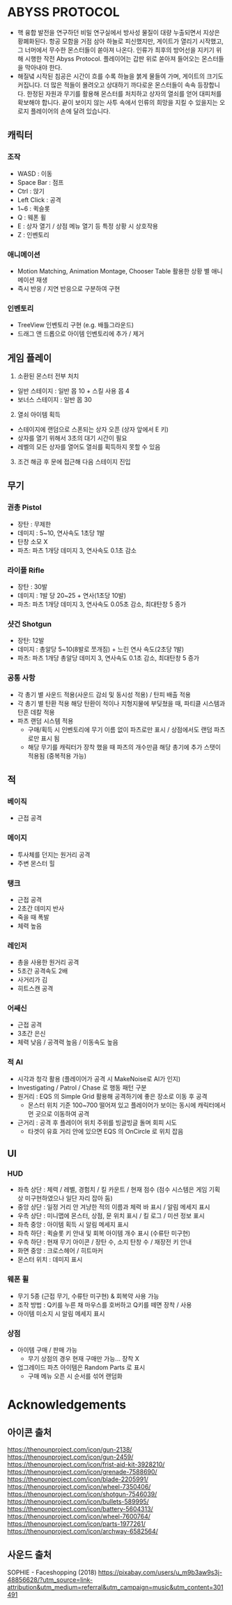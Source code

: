 # ABYSS PROTOCOL
- 핵 융합 발전을 연구하던 비밀 연구실에서 방사성 물질이 대량 누출되면서 지상은 황폐화된다. 항공 모함을 거점 삼아 하늘로 피신했지만, 게이트가 열리기 시작했고, 그 너머에서 무수한 몬스터들이 쏟아져 나온다. 인류가 최후의 방어선을 지키기 위해 시행한 작전 Abyss Protocol. 플레이어는 갑판 위로 쏟아져 들어오는 몬스터들을 막아내야 한다.
- 해질녘 시작된 침공은 시간이 흐를 수록 하늘을 붉게 물들여 가며, 게이트의 크기도 커집니다. 더 많은 적들이 몰려오고 상대하기 까다로운 몬스터들이 속속 등장합니다. 한정된 자원과 무기를 활용해 몬스터를 처치하고 상자의 열쇠를 얻어 대피처를 확보해야 합니다. 끝이 보이지 않는 사투 속에서 인류의 희망을 지킬 수 있을지는 오로지 플레이어의 손에 달려 있습니다.

## 캐릭터
### 조작
- WASD : 이동
- Space Bar : 점프
- Ctrl : 앉기
- Left Click : 공격
- 1~6 : 퀵슬롯
- Q : 웨폰 휠
- E : 상자 열기 / 상점 메뉴 열기 등 특정 상황 시 상호작용
- Z : 인벤토리
### 애니메이션
- Motion Matching, Animation Montage, Chooser Table 활용한 상황 별 애니메이션 재생
- 즉시 반응 / 지연 반응으로 구분하여 구현
### 인벤토리
- TreeView 인벤토리 구현 (e.g. 배틀그라운드)
- 드래그 앤 드롭으로 아이템 인벤토리에 추가 / 제거

## 게임 플레이
1. 소환된 몬스터 전부 처치
 - 일반 스테이지 : 일반 몹 10 + 스킬 사용 몹 4
 - 보너스 스테이지 : 일반 몹 30
2. 열쇠 아이템 획득
 - 스테이지에 랜덤으로 스폰되는 상자 오픈 (상자 앞에서 E 키)
 - 상자를 열기 위해서 3초의 대기 시간이 필요
 - 레벨의 모든 상자를 열어도 열쇠를 획득하지 못할 수 있음
3. 조건 해금 후 문에 접근해 다음 스테이지 진입 

## 무기
### 권총 Pistol
 - 장탄 : 무제한
 - 데미지 : 5~10, 연사속도 1초당 1발
 - 탄창 소모 X
 - 파츠: 파츠 1개당 데미지 3, 연사속도 0.1초 감소
### 라이플 Rifle
 - 장탄 : 30발
 - 데미지 : 1발 당 20~25 + 연사(1초당 10발)
 - 파츠: 파츠 1개당 데미지 3, 연사속도 0.05초 감소, 최대탄창 5 증가 
### 샷건 Shotgun
 - 장탄: 12발
 - 데미지 : 총알당 5~10(8발로 쪼개짐) + 느린 연사 속도(2초당 1발)
 - 파츠: 파츠 1개당 총알당 데미지 3, 연사속도 0.1초 감소, 최대탄창 5 증가
### 공통 사항
 - 각 총기 별 사운드 적용(사운드 감쇠 및 동시성 적용) / 탄피 배출 적용
 - 각 총기 별 탄환 적용 해당 탄환이 적이나 지형지물에 부딪쳤을 때, 파티클 시스템과 탄흔 데칼 적용
 - 파츠 랜덤 시스템 적용
   - 구매/획득 시 인벤토리에 무기 이름 없이 파츠로만 표시 / 상점에서도 랜덤 파츠로만 표시 됨
   - 해당 무기를 캐릭터가 장착 했을 때 파츠의 개수만큼 해당 총기에 추가 스탯이 적용됨 (중복적용 가능)

## 적
### 베이직
 - 근접 공격
### 메이지
 - 투사체를 던지는 원거리 공격
 - 주변 몬스터 힐
### 탱크
 - 근접 공격
 - 2초간 데미지 반사
 - 죽을 때 폭발
 - 체력 높음
### 레인저
 - 총을 사용한 원거리 공격
 - 5초간 공격속도 2배
 - 사거리가 김
 - 히트스캔 공격
### 어쌔신
 - 근접 공격
 - 3초간 은신
 - 체력 낮음 / 공격력 높음 / 이동속도 높음
### 적 AI
 - 시각과 청각 활용 (플레이어가 공격 시 MakeNoise로 AI가 인지)
 - Investigating / Patrol / Chase 로 행동 패턴 구분
 - 원거리 : EQS 의 Simple Grid 활용해 공격하기에 좋은 장소로 이동 후 공격
    - 몬스터 위치 기준 100~700 떨어져 있고 플레이어가 보이는 동시에 캐릭터에서 먼 곳으로 이동하여 공격
 - 근거리 : 공격 후 플레이어 위치 주위를 빙글빙글 돌며 회피 시도
    - 타겟이 유효 거리 안에 있으면 EQS 의 OnCircle 로 위치 잡음

## UI
### HUD
 - 좌측 상단 : 체력 / 레벨, 경험치 / 킬 카운트 / 현재 점수 (점수 시스템은 게임 기획 상 미구현하였으나 일단 자리 잡아 둠)
 - 중앙 상단 : 일정 거리 안 겨냥한 적의 이름과 체력 바 표시 / 알림 메세지 표시
 - 우측 상단 : 미니맵에 몬스터, 상점, 문 위치 표시 / 킬 로그 / 미션 정보 표시
 - 좌측 중앙 : 아이템 획득 시 알림 메세지 표시
 - 좌측 하단 : 퀵슬롯 키 안내 및 회복 아이템 개수 표시 (수류탄 미구현)
 - 우측 하단 : 현재 무기 아이콘 / 장탄 수, 소지 탄창 수 / 재장전 키 안내
 - 화면 중앙 : 크로스헤어 / 히트마커
 - 몬스터 위치 : 데미지 표시
### 웨폰 휠
 - 무기 5종 (근접 무기, 수류탄 미구현) & 회복약 사용 가능
 - 조작 방법 : Q키를 누른 채 마우스를 호버하고 Q키를 떼면 장착 / 사용
 - 아이템 미소지 시 알림 메세지 표시
### 상점
 - 아이템 구매 / 판매 가능
   - 무기 상점의 경우 현재 구매만 가능... 장착 X
 - 업그레이드 파츠 아이템은 Random Parts 로 표시
   - 구매 메뉴 오픈 시 순서를 섞어 랜덤화

# Acknowledgements
## 아이콘 출처
https://thenounproject.com/icon/gun-2138/
https://thenounproject.com/icon/gun-2459/
https://thenounproject.com/icon/frist-aid-kit-3928210/
https://thenounproject.com/icon/grenade-7588690/
https://thenounproject.com/icon/blade-2205991/
https://thenounproject.com/icon/wheel-7350406/
https://thenounproject.com/icon/shotgun-7546039/
https://thenounproject.com/icon/bullets-589995/
https://thenounproject.com/icon/battery-5604313/
https://thenounproject.com/icon/wheel-7600764/
https://thenounproject.com/icon/parts-1977261/
https://thenounproject.com/icon/archway-6582564/

## 사운드 출처
SOPHIE - Faceshopping (2018)
https://pixabay.com/users/u_m9b3aw9s3j-48856628/?utm_source=link-attribution&utm_medium=referral&utm_campaign=music&utm_content=301491
